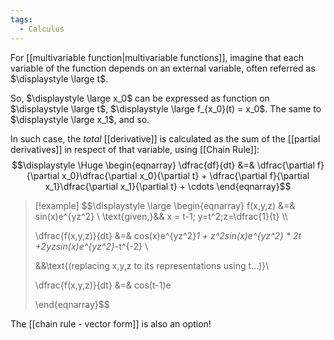```yaml
---
tags:
  - Calculus
---
```

For [[multivariable function|multivariable functions]], imagine that each variable of the function depends on an external variable, often referred as $\displaystyle \large t$.

So, $\displaystyle \large x_0$ can be expressed as function on $\displaystyle \large t$, $\displaystyle \large f_{x_0}(t) = x_0$.
The same to $\displaystyle \large x_1$, and so.

In such case, the *total* [[derivative]] is calculated as the sum of the [[partial derivatives]] in respect of that variable, using [[Chain Rule]]:
$$\displaystyle \Huge \begin{eqnarray} 
\dfrac{df}{dt} &=& 
\dfrac{\partial f}{\partial x_0}\dfrac{\partial x_0}{\partial t} +
\dfrac{\partial f}{\partial x_1}\dfrac{\partial x_1}{\partial t} +
\cdots
\end{eqnarray}$$

>[!example]
>$$\displaystyle \large \begin{eqnarray} 
>f(x,y,z) &=& sin(x)e^{yz^2} \\
>\text{given,}&& x = t-1; y=t^2;z=\dfrac{1}{t} \\\\
>
>\dfrac{f(x,y,z)}{dt} &=& cos(x)e^{yz^2}*1 + z^2sin(x)e^{yz^2} * 2t +2yzsin(x)e^{yz^2}*-t^{-2} \\
>
>&&\text{(replacing x,y,z to its representations using t...)}\\
>
>\dfrac{f(x,y,z)}{dt} &=& cos(t-1)e
>
>
>\end{eqnarray}$$

The [[chain rule - vector form]] is also an option!